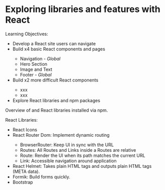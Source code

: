 # Exploring libraries and features with React

Learning Objectives:

<ul>
  <li>Develop a React site users can navigate</li>
  <li>Build x4 basic React components and pages</li>
    <ul>
      <li>Navigation <i>- Global</i></li>
      <li>Hero Section</li>
      <li>Image and Text</li>
      <li>Footer <i>- Global</i></li>
  </ul>
    <li>Build x2 more difficult React components</li>
    <ul>
      <li>xxx</li>
      <li>xxx</li>
  </ul>
  <li>Explore React libraries and npm packages</li>
</ul>

Overview of and React libraries installed via npm.

React Libraries:

<ul>
  <li>React Icons</li>
  <li>React Router Dom: Implement dynamic routing</li>
  <ul>
    <li>BrowserRouter: Keep UI in sync with the URL</li>
    <li>Routes: All Routes and Links inside a Routes are relative</li>
    <li>Route: Render the UI when its path matches the current URL</li>
    <li>Link: Accessible navigation around application</li>
  </ul>
  <li>React Helmet: Takes plain HTML tags and outputs plain HTML tags (META data).</li>
  <li>Formik: Build forms quickly.</li>
  <li>Bootstrap</li>
</ul>